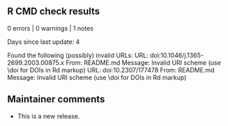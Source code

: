 ## R CMD check results

0 errors | 0 warnings | 1 notes

Days since last update: 4
  
  Found the following (possibly) invalid URLs:
    URL: doi:10.1046/j.1365-2699.2003.00875.x
      From: README.md
      Message: Invalid URI scheme (use \doi for DOIs in Rd markup)
    URL: doi:10.2307/177478
      From: README.md
      Message: Invalid URI scheme (use \doi for DOIs in Rd markup)
      
## Maintainer comments

* This is a new release.
